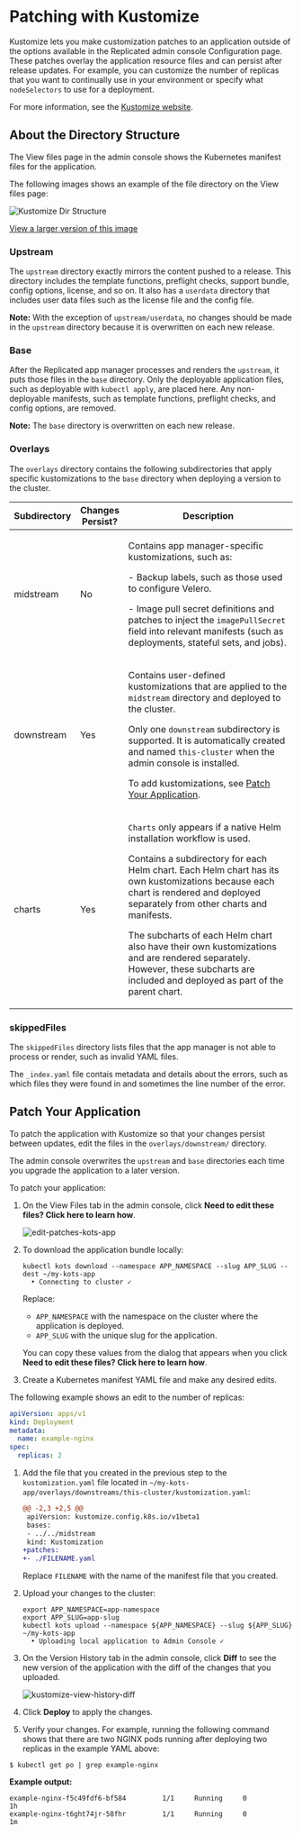 # Patching with Kustomize

Kustomize lets you make customization patches to an application outside of the options available in the Replicated admin console Configuration page. These patches overlay the application resource files and can persist after release updates. For example, you can customize the number of replicas that you want to continually use in your environment or specify what `nodeSelectors` to use for a deployment.

For more information, see the [Kustomize website](https://kustomize.io).

## About the Directory Structure

The View files page in the admin console shows the Kubernetes manifest files for the application.

The following images shows an example of the file directory on the View files page:

![Kustomize Dir Structure](/images/kustomize-dir-structure.png)

[View a larger version of this image](/images/kustomize-dir-structure.png)

### Upstream

The `upstream` directory exactly mirrors the content pushed to a release.
This directory includes the template functions, preflight checks, support bundle, config options, license, and so on.
It also has a `userdata` directory that includes user data files such as the license file and the config file.

**Note:** With the exception of `upstream/userdata`, no changes should be made in the `upstream` directory because it is overwritten on each new release.

### Base

After the Replicated app manager processes and renders the `upstream`, it puts those files in the `base` directory. Only the deployable application files, such as deployable with `kubectl apply`, are placed here. Any non-deployable manifests, such as template functions, preflight checks, and config options, are removed.

**Note:** The `base` directory is overwritten on each new release.

### Overlays

The `overlays` directory contains the following subdirectories that apply specific kustomizations to the `base` directory when deploying a version to the cluster.

  <table>
    <thead>
      <tr>
        <th width="20%">Subdirectory</th>
        <th width="10%">Changes Persist?</th>
        <th width="70%">Description</th>
      </tr>
    </thead>
      <tr>
        <td>midstream</td>
        <td>No</td>
        <td><p>Contains app manager-specific kustomizations, such as:</p><p>- Backup labels, such as those used to configure Velero.</p><p>- Image pull secret definitions and patches to inject the <code>imagePullSecret</code> field into relevant manifests (such as deployments, stateful sets, and jobs).</p></td>
      </tr>
      <tr>
        <td>downstream</td>
        <td>Yes</td>
        <td><p>Contains user-defined kustomizations that are applied to the <code>midstream</code> directory and deployed to the cluster.</p><p>Only one <code>downstream</code> subdirectory is supported. It is automatically created and named <code>this-cluster</code> when the admin console is installed.</p><p>To add kustomizations, see <a href="#patch-your-application">Patch Your Application</a>.</p></td>
      </tr>
      <tr>
        <td>charts</td>
        <td>Yes</td>
        <td><p><code>Charts</code> only appears if a native Helm installation workflow is used.</p><p>Contains a subdirectory for each Helm chart. Each Helm chart has its own kustomizations because each chart is rendered and deployed separately from other charts and manifests.</p><p>The subcharts of each Helm chart also have their own kustomizations and are rendered separately. However, these subcharts are included and deployed as part of the parent chart.</p></td>
      </tr>
  </table>

### skippedFiles

The `skippedFiles` directory lists files that the app manager is not able to process or render, such as invalid YAML files.

The `_index.yaml` file contais metadata and details about the errors, such as which files they were found in and sometimes the line number of the error.

## Patch Your Application

To patch the application with Kustomize so that your changes persist between updates, edit the files in the `overlays/downstream/` directory.

The admin console overwrites the `upstream` and `base` directories each time you upgrade the application to a later version.

To patch your application:

1. On the View Files tab in the admin console, click **Need to edit these files? Click here to learn how**.

   ![edit-patches-kots-app](/images/edit-patches-kots-app.png)

1. To download the application bundle locally:

   ```shell
   kubectl kots download --namespace APP_NAMESPACE --slug APP_SLUG --dest ~/my-kots-app
     • Connecting to cluster ✓
   ```
   Replace:
   * `APP_NAMESPACE` with the namespace on the cluster where the application is deployed.
   * `APP_SLUG` with the unique slug for the application.

   You can copy these values from the dialog that appears when you click **Need to edit these files? Click here to learn how**.

1. Create a Kubernetes manifest YAML file and make any desired edits.

  The following example shows an edit to the number of replicas:

   ```yaml
   apiVersion: apps/v1
   kind: Deployment
   metadata:
     name: example-nginx
   spec:
     replicas: 2
   ```

1. Add the file that you created in the previous step to the `kustomization.yaml` file located in `~/my-kots-app/overlays/downstreams/this-cluster/kustomization.yaml`:

   ```diff
   @@ -2,3 +2,5 @@
    apiVersion: kustomize.config.k8s.io/v1beta1
    bases:
    - ../../midstream
    kind: Kustomization
   +patches:
   +- ./FILENAME.yaml
   ```
   Replace `FILENAME` with the name of the manifest file that you created.

1. Upload your changes to the cluster:

   ```shell
   export APP_NAMESPACE=app-namespace
   export APP_SLUG=app-slug
   kubectl kots upload --namespace ${APP_NAMESPACE} --slug ${APP_SLUG} ~/my-kots-app
     • Uploading local application to Admin Console ✓
   ```

1. On the Version History tab in the admin console, click **Diff** to see the new version of the application with the diff of the changes that you uploaded.

   ![kustomize-view-history-diff](/images/kustomize-view-history-diff.png)

1. Click **Deploy** to apply the changes.

1. Verify your changes. For example, running the following command shows that there are two NGINX pods running after deploying two replicas in the example YAML above:

  ```shell
  $ kubectl get po | grep example-nginx
  ```
  **Example output:**

  ```shell
  example-nginx-f5c49fdf6-bf584         1/1     Running     0          1h
  example-nginx-t6ght74jr-58fhr         1/1     Running     0          1m
  ```
